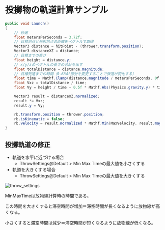 # 投擲物の軌道計算サンプル

``` csharp
public void Launch()
{
    // 秒速
    float metersPerSeconds = 3.72f;
    // 目標地点と発射地点の距離をベクトルで取得
    Vector3 distance = hitPoint - (thrower.transform.position);
    Vector3 distanceXZ = distance;
    // 目標までの高さ
    float height = distance.y;
    // x/y/zのベクトルの長さの合計を出す
    float totalDistance = distance.magnitude;
    // 目標到達までの時間（0.684f部分を変更することで弾道が変化する）
    float time = Mathf.Clamp(distance.magnitude / metersPerSeconds, 0f, 0.684f);
    float Vxz = totalDistance / time;
    float Vy = height / time + 0.5f * Mathf.Abs(Physics.gravity.y) * time;

    Vector3 result = distanceXZ.normalized;
    result *= Vxz;
    result.y = Vy;

    rb.transform.position = thrower.position;
    rb.isKinematic = false;
    rb.velocity = result.normalized * Mathf.Min(MaxVelocity, result.magnitude);
}
```

## 投擲軌道の修正

- 軌道を水平に近づける場合
  - ThrowSettings@Default > Min Max Timeの最大値を小さくする
- 軌道を大きくする場合
  - ThrowSettings@Default > Min Max Timeの最大値を大きくする

![throw_settings](img/throwable_settings.png)

MinMaxTimeは放物線計算時の時間である。

この時間を大きくすると滞空時間が増加＝滞空時間が長くなるように放物線が高くなる。

小さくすると滞空時間は減少＝滞空時間が短くなるように放物線が低くなる。